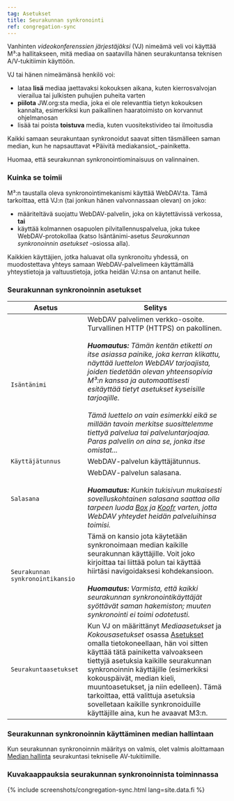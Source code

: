 ```yaml
---
tag: Asetukset
title: Seurakunnan synkronointi
ref: congregation-sync
---
```


Vanhinten *videokonferenssien järjestäjäksi* (VJ) nimeämä veli voi käyttää M³:a hallitakseen, mitä mediaa on saatavilla hänen seurakuntansa teknisen A/V-tukitiimin käyttöön.

VJ tai hänen nimeämänsä henkilö voi:

- lataa **lisä** mediaa jaettavaksi kokouksen aikana, kuten kierrosvalvojan vierailua tai julkisten puhujien puheita varten
- **piilota** JW.org:sta media, joka ei ole relevanttia tietyn kokouksen kannalta, esimerkiksi kun paikallinen haaratoimisto on korvannut ohjelmanosan
- lisää tai poista **toistuva** media, kuten vuositekstivideo tai ilmoitusdia

Kaikki samaan seurakuntaan synkronoidut saavat sitten täsmälleen saman median, kun he napsauttavat *Päivitä mediakansiot_-painiketta.

Huomaa, että seurakunnan synkronointiominaisuus on valinnainen.

### Kuinka se toimii

M³:n taustalla oleva synkronointimekanismi käyttää WebDAV:ta. Tämä tarkoittaa, että VJ:n (tai jonkun hänen valvonnassaan olevan) on joko:

- määriteltävä suojattu WebDAV-palvelin, joka on käytettävissä verkossa, **tai**
- käyttää kolmannen osapuolen pilvitallennuspalvelua, joka tukee WebDAV-protokollaa (katso Isäntänimi-asetus *Seurakunnan synkronoinnin asetukset* -osiossa alla).

Kaikkien käyttäjien, jotka haluavat olla synkronoitu yhdessä, on muodostettava yhteys samaan WebDAV-palvelimeen käyttämällä yhteystietoja ja valtuustietoja, jotka heidän VJ:nsa on antanut heille.

### Seurakunnan synkronoinnin asetukset

| Asetus                           | Selitys                                                                                                                                                                                                                                                                                                                                                                                                                                                                                                                                        |
| -------------------------------- | ---------------------------------------------------------------------------------------------------------------------------------------------------------------------------------------------------------------------------------------------------------------------------------------------------------------------------------------------------------------------------------------------------------------------------------------------------------------------------------------------------------------------------------------------- |
| `Isäntänimi`                     | WebDAV palvelimen verkko-osoite. Turvallinen HTTP (HTTPS) on pakollinen. <br><br> ***Huomautus:** Tämän kentän etiketti on itse asiassa painike, joka kerran klikattu, näyttää luettelon WebDAV tarjoajista, joiden tiedetään olevan yhteensopivia M³:n kanssa ja automaattisesti esitäyttää tietyt asetukset kyseisille tarjoajille. <br><br> Tämä luettelo on vain esimerkki eikä se millään tavoin merkitse suosittelemme tiettyä palvelua tai palveluntarjoajaa. Paras palvelin on aina se, jonka itse omistat...* |
| `Käyttäjätunnus`                 | WebDAV-palvelun käyttäjätunnus.                                                                                                                                                                                                                                                                                                                                                                                                                                                                                                                |
| `Salasana`                       | WebDAV-palvelun salasana. <br><br> ***Huomautus:** Kunkin tukisivun mukaisesti sovelluskohtainen salasana saattaa olla tarpeen luoda [Box](https://support.box.com/hc/en-us/articles/360043696414-WebDAV-with-Box) ja [Koofr](https://koofr.eu/help/koofr_with_webdav/how-do-i-connect-a-service-to-koofr-through-webdav/) varten, jotta WebDAV yhteydet heidän palveluihinsa toimisi.*                                                                                                                                            |
| `Seurakunnan synkronointikansio` | Tämä on kansio jota käytetään synkronoimaan median kaikille seurakunnan käyttäjille. Voit joko kirjoittaa tai liittää polun tai käyttää hiirtäsi navigoidaksesi kohdekansioon. <br><br> ***Huomautus:** Varmista, että kaikki seurakunnan synkronointikäyttäjät syöttävät saman hakemiston; muuten synkronointi ei toimi odotetusti.*                                                                                                                                                                                              |
| `Seurakuntaasetukset`            | Kun VJ on määrittänyt *Mediaasetukset* ja *Kokousasetukset* osassa [Asetukset]({{page.lang}}/#configuration) omalla tietokoneellaan, hän voi sitten käyttää tätä painiketta valvoakseen tiettyjä asetuksia kaikille seurakunnan synkronoinnin käyttäjille (esimerkiksi kokouspäivät, median kieli, muuntoasetukset, ja niin edelleen). Tämä tarkoittaa, että valittuja asetuksia sovelletaan kaikille synkronoiduille käyttäjille aina, kun he avaavat M3:n.                                                                                   |

### Seurakunnan synkronoinnin käyttäminen median hallintaan

Kun seurakunnan synkronoinnin määritys on valmis, olet valmis aloittamaan [Median hallinta]({{page.lang}}/#manage-media) seurakuntasi tekniselle AV-tukitiimille.

### Kuvakaappauksia seurakunnan synkronoinnista toiminnassa

{% include screenshots/congregation-sync.html lang=site.data.fi %}
